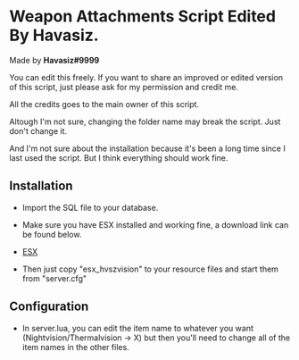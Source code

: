 # Weapon Attachments Script Edited By Havasiz. 

Made by **Havasiz#9999**

You can edit this freely. If you want to share an improved or edited version of this script, just please ask for my permission and credit me.

All the credits goes to the main owner of this script.

Altough I'm not sure, changing the folder name may break the script. Just don't change it.

And I'm not sure about the installation because it's been a long time since I last used the script. But I think everything should work fine.

## Installation

- Import the SQL file to your database.

- Make sure you have ESX installed and working fine, a download link can be found below.

- [ESX](https://github.com/ESX-Org/es_extended)

- Then just copy "esx_hvszvision" to your resource files and start them from "server.cfg"

## Configuration

- In server.lua, you can edit the item name to whatever you want (Nightvision/Thermalvision -> X) but then you'll need to change all of the item names in the other files.

